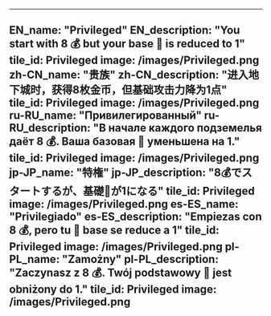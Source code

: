 ---

EN_name: "Privileged"
EN_description: "You start with 8 💰 but your base 🔸 is reduced to 1"
tile_id: Privileged
image: /images/Privileged.png
zh-CN_name: "贵族"
zh-CN_description: "进入地下城时，获得8枚金币，但基础攻击力降为1点"
tile_id: Privileged
image: /images/Privileged.png
ru-RU_name: "Привилегированный"
ru-RU_description: "В начале каждого подземелья даёт 8 💰. Ваша базовая 🔸 уменьшена на 1."
tile_id: Privileged
image: /images/Privileged.png
jp-JP_name: "特権"
jp-JP_description: "8💰でスタートするが、基礎🔸が1になる"
tile_id: Privileged
image: /images/Privileged.png
es-ES_name: "Privilegiado"
es-ES_description: "Empiezas con 8 💰, pero tu 🔸 base se reduce a 1"
tile_id: Privileged
image: /images/Privileged.png
pl-PL_name: "Zamożny"
pl-PL_description: "Zaczynasz z 8 💰. Twój podstawowy 🔸 jest obniżony do 1."
tile_id: Privileged
image: /images/Privileged.png
---